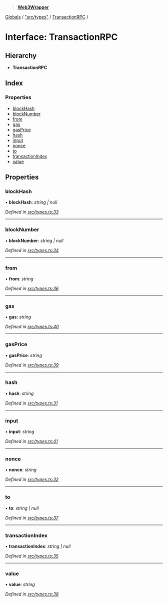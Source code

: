 > **[Web3Wrapper](../README.md)**

[Globals](../globals.md) / ["src/types"](../modules/_src_types_.md) / [TransactionRPC](_src_types_.transactionrpc.md) /

# Interface: TransactionRPC

## Hierarchy

* **TransactionRPC**

## Index

### Properties

* [blockHash](_src_types_.transactionrpc.md#blockhash)
* [blockNumber](_src_types_.transactionrpc.md#blocknumber)
* [from](_src_types_.transactionrpc.md#from)
* [gas](_src_types_.transactionrpc.md#gas)
* [gasPrice](_src_types_.transactionrpc.md#gasprice)
* [hash](_src_types_.transactionrpc.md#hash)
* [input](_src_types_.transactionrpc.md#input)
* [nonce](_src_types_.transactionrpc.md#nonce)
* [to](_src_types_.transactionrpc.md#to)
* [transactionIndex](_src_types_.transactionrpc.md#transactionindex)
* [value](_src_types_.transactionrpc.md#value)

## Properties

###  blockHash

• **blockHash**: *string | null*

*Defined in [src/types.ts:33](https://github.com/0xProject/0x-monorepo/blob/a9ccc3fad/packages/web3-wrapper/src/types.ts#L33)*

___

###  blockNumber

• **blockNumber**: *string | null*

*Defined in [src/types.ts:34](https://github.com/0xProject/0x-monorepo/blob/a9ccc3fad/packages/web3-wrapper/src/types.ts#L34)*

___

###  from

• **from**: *string*

*Defined in [src/types.ts:36](https://github.com/0xProject/0x-monorepo/blob/a9ccc3fad/packages/web3-wrapper/src/types.ts#L36)*

___

###  gas

• **gas**: *string*

*Defined in [src/types.ts:40](https://github.com/0xProject/0x-monorepo/blob/a9ccc3fad/packages/web3-wrapper/src/types.ts#L40)*

___

###  gasPrice

• **gasPrice**: *string*

*Defined in [src/types.ts:39](https://github.com/0xProject/0x-monorepo/blob/a9ccc3fad/packages/web3-wrapper/src/types.ts#L39)*

___

###  hash

• **hash**: *string*

*Defined in [src/types.ts:31](https://github.com/0xProject/0x-monorepo/blob/a9ccc3fad/packages/web3-wrapper/src/types.ts#L31)*

___

###  input

• **input**: *string*

*Defined in [src/types.ts:41](https://github.com/0xProject/0x-monorepo/blob/a9ccc3fad/packages/web3-wrapper/src/types.ts#L41)*

___

###  nonce

• **nonce**: *string*

*Defined in [src/types.ts:32](https://github.com/0xProject/0x-monorepo/blob/a9ccc3fad/packages/web3-wrapper/src/types.ts#L32)*

___

###  to

• **to**: *string | null*

*Defined in [src/types.ts:37](https://github.com/0xProject/0x-monorepo/blob/a9ccc3fad/packages/web3-wrapper/src/types.ts#L37)*

___

###  transactionIndex

• **transactionIndex**: *string | null*

*Defined in [src/types.ts:35](https://github.com/0xProject/0x-monorepo/blob/a9ccc3fad/packages/web3-wrapper/src/types.ts#L35)*

___

###  value

• **value**: *string*

*Defined in [src/types.ts:38](https://github.com/0xProject/0x-monorepo/blob/a9ccc3fad/packages/web3-wrapper/src/types.ts#L38)*